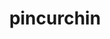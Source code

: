 ---
id: 871
title: pincurchin
types: [electric]
image: https://raw.githubusercontent.com/PokeAPI/sprites/master/sprites/pokemon/871.png
---